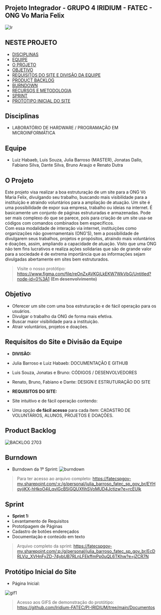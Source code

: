 ## Projeto Integrador - GRUPO 4  IRIDIUM - FATEC - ONG Vo Maria Felix
![Ir](https://user-images.githubusercontent.com/80074680/111557949-80ad7080-876c-11eb-87be-42944f5a3d22.png)
## NESTE PROJETO
- [DISCIPLINAS](#Disciplinas)
- [EQUIPE](#Equipe)
- [O PROJETO](#O-Projeto)
- [OBJETIVO](#Objetivo)
- [REQUISITOS DO SITE E DIVISÃO DA EQUIPE](#Requisitos-do-Site-e-Divisão-da-Equipe)
- [PRODUCT BACKLOG](#Product-Backlog)
- [BURNDOWN](#Burndown)
- [RECURSOS E METODOLOGIA](https://github.com/Iridium-FATEC/PI-IRIDIUM/files/6087693/RECURSOS.E.METODOLOGIA.docx)
- [SPRINT](#Sprint)
- [PROTOTIPO INICIAL DO SITE](#Protótipo-Inicial-do-Site)


## Disciplinas
- LABORATÓRIO DE HARDWARE / PROGRAMAÇÃO EM MICROINFORMÁTICA

## Equipe
- Luiz Habaeb, Luis Souza, Julia Barroso (MASTER), Jonatas Dallo, Fabiano Silva, Dante Silva, Bruno Araujo e Renato Dutra

## O Projeto
Este projeto visa realizar a boa estruturação de um site para a ONG Vó Maria Felix, divulgando seu trabalho, buscando mais visibilidade para a instituição e atraindo voluntários para a ampliação de atuação. 
Um site é uma possibilidade de expor sua empresa, trabalho ou ideias na internet. É basicamente um conjunto de páginas estruturadas e armazenadas. Pode ser mais complexo do que se parece, pois para criação de um site usa-se códigos com comandos combinados bem específicos.  
Com essa modalidade de interação via internet, instituições como organizações não governamentais (ONG’S), tem a possibilidade de divulgarem seus trabalhos, projetos e propósitos, atraindo mais voluntários e doações, assim, ampliando a capacidade de atuação. 
Visto que uma ONG não tem fins lucrativos e realiza ações solidarias que são de grande valor para a sociedade é de extrema importância que as informações sejam divulgadas abertamente em sites bem estruturados. 
> Visite o nosso protótipo: https://www.figma.com/file/reOnZxAVKGjLkEKW7WkVbG/Untitled?node-id=0%3A1 **(Em desenvolvimento)**

## Objetivo
- Oferecer um site com uma boa estruturação e de fácil operação para os usuários.
- Divulgar o trabalho da ONG de forma mais efetiva.
- Buscar maior visibilidade para a instituição.
- Atrair voluntários, projetos e doações.

## Requisitos do Site e Divisão da Equipe
- **DIVISÃO:** 
- Julia Barroso e Luiz Habaeb: DOCUMENTAÇÃO E GITHUB
- Luis Souza, Jonatas e Bruno: CÓDIGOS / DESENVOLVEDORES
- Renato, Bruno, Fabiano e Dante: DESIGN E ESTRUTURAÇÃO DO SITE

- **REQUISITOS DO SITE:**
- Site intuitivo e de fácil operação contendo:
- Uma opção **de fácil acesso** para cada item: CADASTRO DE VOLUNTÁRIOS, ALUNOS, PROJETOS E DOAÇÕES.

## Product Backlog
![BACKLOG 2703](https://user-images.githubusercontent.com/80074680/112738997-c0cbda80-8f46-11eb-9e87-f412f27a272f.PNG)

## Burndown
- Burndown da 1º Sprint:
![burndown](https://user-images.githubusercontent.com/80074680/112739118-fb824280-8f47-11eb-8dac-b3ef6a4dd92f.PNG)
> Para ter acesso ao arquivo completo: https://fatecspgov-my.sharepoint.com/:x:/g/personal/julia_barroso_fatec_sp_gov_br/EYHqyjiKX-hHkoO4jLqvIGcB5IGQUXfihSVoMUD4Jctizw?e=rcEUlk 

## Sprint
- **Sprint 1:**
- Levantamento de Requisitos
- Prototipagem de Páginas
- Cadastro de botões endereçados
- Documentação e conteúdo em texto
> Arquivo completo da sprint: https://fatecspgov-my.sharepoint.com/:p:/g/personal/julia_barroso_fatec_sp_gov_br/EcDRLViz_XVHnFyZD-74ybUB7RLnLFEkffmPp0uQL6TKhw?e=jZCR7N

## Protótipo Inicial do Site
- Página Inicial: 

![gif1](https://user-images.githubusercontent.com/80074680/112739514-4e112e00-8f4b-11eb-859a-b8842e4a8305.gif)

> Acesso aos GIFS de demonstração do protótipo: https://github.com/Iridium-FATEC/PI-IRIDIUM/tree/main/Documentos



